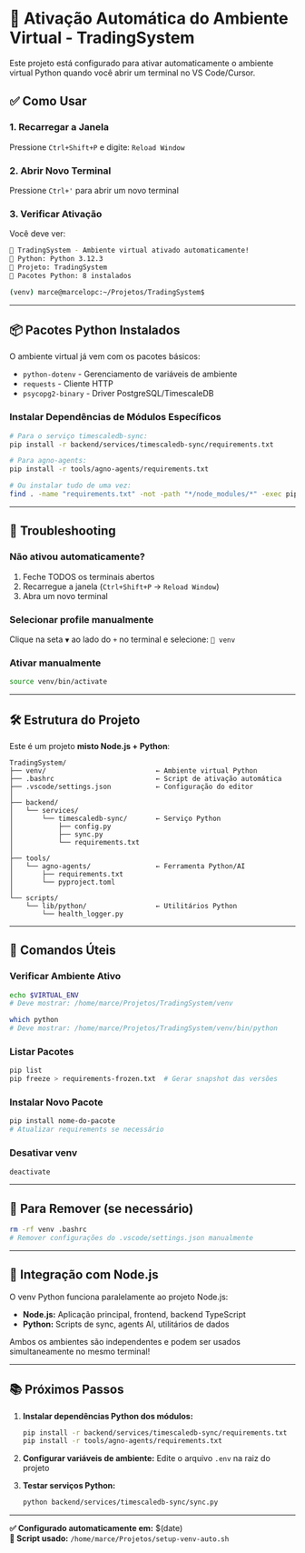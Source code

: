 # 🚀 Ativação Automática do Ambiente Virtual - TradingSystem

Este projeto está configurado para ativar automaticamente o ambiente virtual Python quando você abrir um terminal no VS Code/Cursor.

## ✅ Como Usar

### 1. Recarregar a Janela

Pressione `Ctrl+Shift+P` e digite: `Reload Window`

### 2. Abrir Novo Terminal

Pressione `Ctrl+'` para abrir um novo terminal

### 3. Verificar Ativação

Você deve ver:

```bash
🚀 TradingSystem - Ambiente virtual ativado automaticamente!
📍 Python: Python 3.12.3
💼 Projeto: TradingSystem
🐍 Pacotes Python: 8 instalados

(venv) marce@marcelopc:~/Projetos/TradingSystem$
```

---

## 📦 Pacotes Python Instalados

O ambiente virtual já vem com os pacotes básicos:

- `python-dotenv` - Gerenciamento de variáveis de ambiente
- `requests` - Cliente HTTP
- `psycopg2-binary` - Driver PostgreSQL/TimescaleDB

### Instalar Dependências de Módulos Específicos

```bash
# Para o serviço timescaledb-sync:
pip install -r backend/services/timescaledb-sync/requirements.txt

# Para agno-agents:
pip install -r tools/agno-agents/requirements.txt

# Ou instalar tudo de uma vez:
find . -name "requirements.txt" -not -path "*/node_modules/*" -exec pip install -r {} \;
```

---

## 🔧 Troubleshooting

### Não ativou automaticamente?

1. Feche TODOS os terminais abertos
2. Recarregue a janela (`Ctrl+Shift+P` → `Reload Window`)
3. Abra um novo terminal

### Selecionar profile manualmente

Clique na seta `▼` ao lado do `+` no terminal e selecione: `🔵 venv`

### Ativar manualmente

```bash
source venv/bin/activate
```

---

## 🛠️ Estrutura do Projeto

Este é um projeto **misto Node.js + Python**:

```
TradingSystem/
├── venv/                           ← Ambiente virtual Python
├── .bashrc                         ← Script de ativação automática
├── .vscode/settings.json           ← Configuração do editor
│
├── backend/
│   └── services/
│       └── timescaledb-sync/       ← Serviço Python
│           ├── config.py
│           ├── sync.py
│           └── requirements.txt
│
├── tools/
│   └── agno-agents/                ← Ferramenta Python/AI
│       ├── requirements.txt
│       └── pyproject.toml
│
└── scripts/
    └── lib/python/                 ← Utilitários Python
        └── health_logger.py
```

---

## 📝 Comandos Úteis

### Verificar Ambiente Ativo

```bash
echo $VIRTUAL_ENV
# Deve mostrar: /home/marce/Projetos/TradingSystem/venv

which python
# Deve mostrar: /home/marce/Projetos/TradingSystem/venv/bin/python
```

### Listar Pacotes

```bash
pip list
pip freeze > requirements-frozen.txt  # Gerar snapshot das versões
```

### Instalar Novo Pacote

```bash
pip install nome-do-pacote
# Atualizar requirements se necessário
```

### Desativar venv

```bash
deactivate
```

---

## 🔄 Para Remover (se necessário)

```bash
rm -rf venv .bashrc
# Remover configurações do .vscode/settings.json manualmente
```

---

## 🎯 Integração com Node.js

O venv Python funciona paralelamente ao projeto Node.js:

- **Node.js:** Aplicação principal, frontend, backend TypeScript
- **Python:** Scripts de sync, agents AI, utilitários de dados

Ambos os ambientes são independentes e podem ser usados simultaneamente no mesmo terminal!

---

## 📚 Próximos Passos

1. **Instalar dependências Python dos módulos:**

   ```bash
   pip install -r backend/services/timescaledb-sync/requirements.txt
   pip install -r tools/agno-agents/requirements.txt
   ```

2. **Configurar variáveis de ambiente:**
   Edite o arquivo `.env` na raiz do projeto

3. **Testar serviços Python:**

   ```bash
   python backend/services/timescaledb-sync/sync.py
   ```

---

**✅ Configurado automaticamente em:** $(date)  
**🔧 Script usado:** `/home/marce/Projetos/setup-venv-auto.sh`
